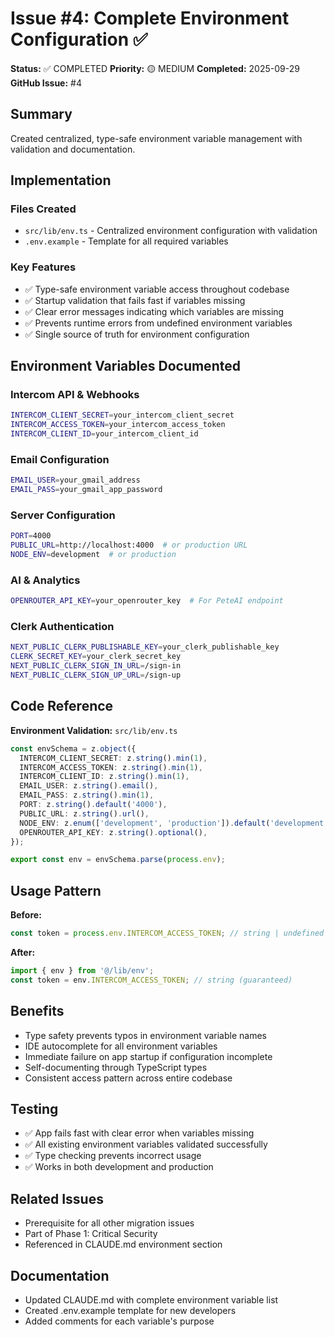 # Issue #4: Complete Environment Configuration ✅

**Status:** ✅ COMPLETED
**Priority:** 🟡 MEDIUM
**Completed:** 2025-09-29
**GitHub Issue:** #4

## Summary
Created centralized, type-safe environment variable management with validation and documentation.

## Implementation

### Files Created
- `src/lib/env.ts` - Centralized environment configuration with validation
- `.env.example` - Template for all required variables

### Key Features
- ✅ Type-safe environment variable access throughout codebase
- ✅ Startup validation that fails fast if variables missing
- ✅ Clear error messages indicating which variables are missing
- ✅ Prevents runtime errors from undefined environment variables
- ✅ Single source of truth for environment configuration

## Environment Variables Documented

### Intercom API & Webhooks
```bash
INTERCOM_CLIENT_SECRET=your_intercom_client_secret
INTERCOM_ACCESS_TOKEN=your_intercom_access_token
INTERCOM_CLIENT_ID=your_intercom_client_id
```

### Email Configuration
```bash
EMAIL_USER=your_gmail_address
EMAIL_PASS=your_gmail_app_password
```

### Server Configuration
```bash
PORT=4000
PUBLIC_URL=http://localhost:4000  # or production URL
NODE_ENV=development  # or production
```

### AI & Analytics
```bash
OPENROUTER_API_KEY=your_openrouter_key  # For PeteAI endpoint
```

### Clerk Authentication
```bash
NEXT_PUBLIC_CLERK_PUBLISHABLE_KEY=your_clerk_publishable_key
CLERK_SECRET_KEY=your_clerk_secret_key
NEXT_PUBLIC_CLERK_SIGN_IN_URL=/sign-in
NEXT_PUBLIC_CLERK_SIGN_UP_URL=/sign-up
```

## Code Reference

**Environment Validation:** `src/lib/env.ts`

```typescript
const envSchema = z.object({
  INTERCOM_CLIENT_SECRET: z.string().min(1),
  INTERCOM_ACCESS_TOKEN: z.string().min(1),
  INTERCOM_CLIENT_ID: z.string().min(1),
  EMAIL_USER: z.string().email(),
  EMAIL_PASS: z.string().min(1),
  PORT: z.string().default('4000'),
  PUBLIC_URL: z.string().url(),
  NODE_ENV: z.enum(['development', 'production']).default('development'),
  OPENROUTER_API_KEY: z.string().optional(),
});

export const env = envSchema.parse(process.env);
```

## Usage Pattern

**Before:**
```typescript
const token = process.env.INTERCOM_ACCESS_TOKEN; // string | undefined
```

**After:**
```typescript
import { env } from '@/lib/env';
const token = env.INTERCOM_ACCESS_TOKEN; // string (guaranteed)
```

## Benefits
- Type safety prevents typos in environment variable names
- IDE autocomplete for all environment variables
- Immediate failure on app startup if configuration incomplete
- Self-documenting through TypeScript types
- Consistent access pattern across entire codebase

## Testing
- ✅ App fails fast with clear error when variables missing
- ✅ All existing environment variables validated successfully
- ✅ Type checking prevents incorrect usage
- ✅ Works in both development and production

## Related Issues
- Prerequisite for all other migration issues
- Part of Phase 1: Critical Security
- Referenced in CLAUDE.md environment section

## Documentation
- Updated CLAUDE.md with complete environment variable list
- Created .env.example template for new developers
- Added comments for each variable's purpose
